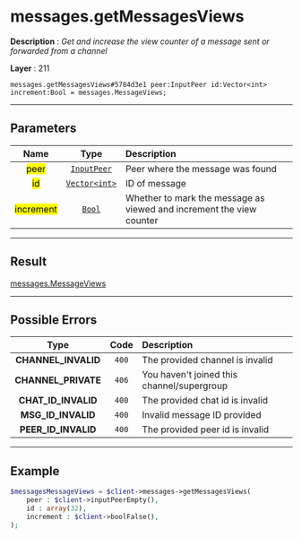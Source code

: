 # messages.getMessagesViews

**Description** : *Get and increase the view counter of a message sent or forwarded from a channel*

**Layer** : 211

```tl
messages.getMessagesViews#5784d3e1 peer:InputPeer id:Vector<int> increment:Bool = messages.MessageViews;
```

---

## Parameters

| Name | Type | Description |
| :---: | :---: | :--- |
| <mark>peer</mark> | [`InputPeer`](type/InputPeer) | Peer where the message was found |
| <mark>id</mark> | [`Vector<int>`](type/int) | ID of message |
| <mark>increment</mark> | [`Bool`](type/Bool) | Whether to mark the message as viewed and increment the view counter |

---

## Result

[messages.MessageViews](type/messages.MessageViews)

---

## Possible Errors

| Type | Code | Description |
| :---: | :---: | :--- |
| **CHANNEL_INVALID** | `400` | The provided channel is invalid |
| **CHANNEL_PRIVATE** | `406` | You haven't joined this channel/supergroup |
| **CHAT_ID_INVALID** | `400` | The provided chat id is invalid |
| **MSG_ID_INVALID** | `400` | Invalid message ID provided |
| **PEER_ID_INVALID** | `400` | The provided peer id is invalid |

---

## Example

```php
$messagesMessageViews = $client->messages->getMessagesViews(
	peer : $client->inputPeerEmpty(),
	id : array(32),
	increment : $client->boolFalse(),
);
```